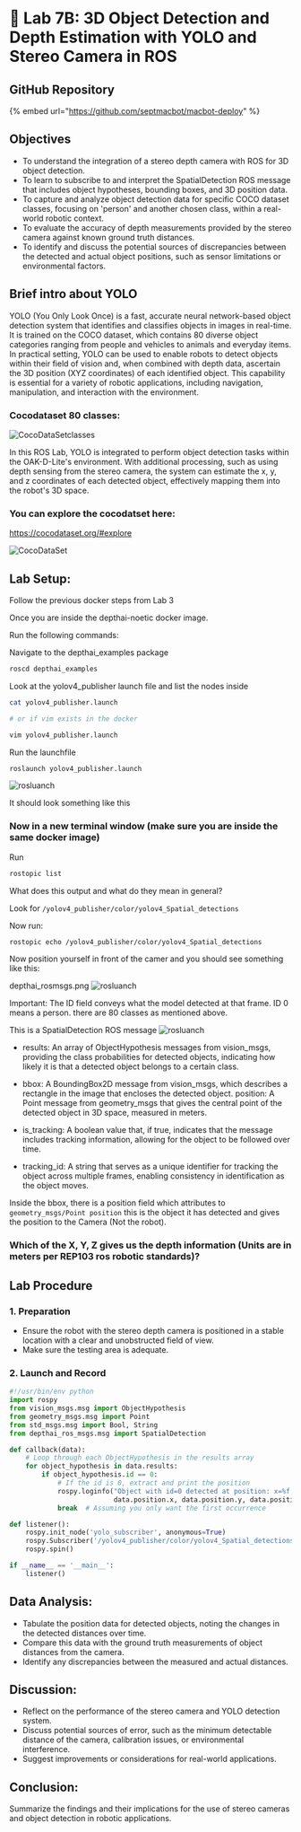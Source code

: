 
# 💾 Lab 7B: 3D Object Detection and Depth Estimation with YOLO and Stereo Camera in ROS

## GitHub Repository

{% embed url="https://github.com/septmacbot/macbot-deploy" %}

## Objectives


- To understand the integration of a stereo depth camera with ROS for 3D object detection.
- To learn to subscribe to and interpret the SpatialDetection ROS message that includes object hypotheses, bounding boxes, and 3D position data.
- To capture and analyze object detection data for specific COCO dataset classes, focusing on 'person' and another chosen class, within a real-world robotic context.
- To evaluate the accuracy of depth measurements provided by the stereo camera against known ground truth distances.
- To identify and discuss the potential sources of discrepancies between the detected and actual object positions, such as sensor limitations or environmental factors.

## Brief intro about YOLO 

YOLO (You Only Look Once) is a fast, accurate neural network-based object detection system that identifies and classifies objects in images in real-time. It is trained on the COCO dataset, which contains 80 diverse object categories ranging from people and vehicles to animals and everyday items. In practical setting, YOLO can be used to enable robots to detect objects within their field of vision and, when combined with depth data, ascertain the 3D position (XYZ coordinates) of each identified object. This capability is essential for a variety of robotic applications, including navigation, manipulation, and interaction with the environment.

### Cocodataset 80 classes:
![CocoDataSetclasses](Images/cococlasses.png)


In this ROS Lab, YOLO is integrated to perform object detection tasks within the OAK-D-Lite's environment. With additional processing, such as using depth sensing from the stereo camera, the system can estimate the x, y, and z coordinates of each detected object, effectively mapping them into the robot's 3D space.


### You can explore the cocodatset here:

https://cocodataset.org/#explore

![CocoDataSet](Images/coco.png)


## Lab Setup:

Follow the previous docker steps from Lab 3

Once you are inside the depthai-noetic docker image.

Run the following commands:

Navigate to the depthai_examples package

```bash
roscd depthai_examples
```

Look at the yolov4_publisher launch file and list the nodes inside

```bash
cat yolov4_publisher.launch

# or if vim exists in the docker

vim yolov4_publisher.launch
```

Run the launchfile

```bash
roslaunch yolov4_publisher.launch
```

![rosluanch](Images/yolo_launch.png)

It should look something like this 


### Now in a new terminal window (make sure you are inside the same docker image)

Run 
```bash
rostopic list
```

What does this output and what do they mean in general?

Look for `/yolov4_publisher/color/yolov4_Spatial_detections`

Now run:

```bash
rostopic echo /yolov4_publisher/color/yolov4_Spatial_detections
```

Now position yourself in front of the camer and you should see something like this:

depthai_rosmsgs.png
![rosluanch](Images/depthai_rosmsgs.png)


Important: The ID field conveys what the model detected at that frame. ID 0 means a person. there are 80 classes as mentioned above.


This is a SpatialDetection ROS message
![rosluanch](Images/spatialdetection_rosmsg.png)

- results: An array of ObjectHypothesis messages from vision_msgs, providing the class probabilities for detected objects, indicating how likely it is that a detected object belongs to a certain class.

- bbox: A BoundingBox2D message from vision_msgs, which describes a rectangle in the image that encloses the detected object.
position: A Point message from geometry_msgs that gives the central point of the detected object in 3D space, measured in meters.

- is_tracking: A boolean value that, if true, indicates that the message includes tracking information, allowing for the object to be followed over time.

- tracking_id: A string that serves as a unique identifier for tracking the object across multiple frames, enabling consistency in identification as the object moves.


Inside the bbox, there is a position field which attributes to `geometry_msgs/Point position` this is the object it has detected and gives the position to the Camera (Not the robot). 

### Which of the X, Y, Z gives us the depth information (Units are in meters per REP103 ros robotic standards)?



## Lab Procedure

### 1. Preparation
- Ensure the robot with the stereo depth camera is positioned in a stable location with a clear and unobstructed field of view.
- Make sure the testing area is adequate.

### 2. Launch and Record
```python
#!/usr/bin/env python
import rospy
from vision_msgs.msg import ObjectHypothesis
from geometry_msgs.msg import Point
from std_msgs.msg import Bool, String
from depthai_ros_msgs.msg import SpatialDetection

def callback(data):
    # Loop through each ObjectHypothesis in the results array
    for object_hypothesis in data.results:
        if object_hypothesis.id == 0:
            # If the id is 0, extract and print the position
            rospy.loginfo("Object with id=0 detected at position: x=%f, y=%f, z=%f", 
                          data.position.x, data.position.y, data.position.z)
            break  # Assuming you only want the first occurrence

def listener():
    rospy.init_node('yolo_subscriber', anonymous=True)
    rospy.Subscriber('/yolov4_publisher/color/yolov4_Spatial_detections', SpatialDetection, callback)
    rospy.spin()

if __name__ == '__main__':
    listener()
```


## Data Analysis:

- Tabulate the position data for detected objects, noting the changes in the detected distances over time.
- Compare this data with the ground truth measurements of object distances from the camera.
- Identify any discrepancies between the measured and actual distances.


## Discussion:

- Reflect on the performance of the stereo camera and YOLO detection system.
- Discuss potential sources of error, such as the minimum detectable distance of the camera, calibration issues, or environmental interference.
- Suggest improvements or considerations for real-world applications.

## Conclusion:
Summarize the findings and their implications for the use of stereo cameras and object detection in robotic applications.

